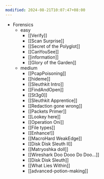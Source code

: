 ```yaml
---
modified: 2024-08-21T10:07:47+08:00
---
```

- Forensics
	- easy
		- [[Verify]]
		- [[Scan Surprise]]
		- [[Secret of the Polyglot]]
		- [[CanYouSee]]
		- [[information]]
		- [[Glory of the Garden]]
	- medium
		- [[PcapPoisoning]]
		- [[hideme]]
		- [[Sleuthkit Intro]]
		- [[FindAndOpen]]
		- [[St3g0]]
		- [[Sleuthkit Apprentice]]
		- [[Redaction gone wrong]]
		- [[Packets Primer]]
		- [[Lookey here]]
		- [[Operation Oni]]
		- [[File types]]
		- [[Enhance!]]
		- [[MacroHard WeakEdge]]
		- [[Disk Disk Sleuth II]]
		- [[Matryoshka doll]]
		- [[Wireshark Doo Dooo Do Doo...]]
		- [[Disk Disk Sleuth]]
		- [[What Lies Within]]
		- [[advanced-potion-making]]